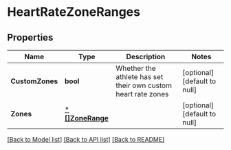 # HeartRateZoneRanges

## Properties
Name | Type | Description | Notes
------------ | ------------- | ------------- | -------------
**CustomZones** | **bool** | Whether the athlete has set their own custom heart rate zones | [optional] [default to null]
**Zones** | [***[]ZoneRange**](array.md) |  | [optional] [default to null]

[[Back to Model list]](../README.md#documentation-for-models) [[Back to API list]](../README.md#documentation-for-api-endpoints) [[Back to README]](../README.md)

